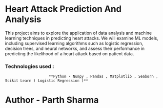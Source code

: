 # Heart Attack Prediction And Analysis 

This project aims to explore the application of data analysis and machine learning techniques in predicting heart attacks. 
We will examine ML models, including supervised learning algorithms such as logistic regression, decision trees, and neural networks, and assess their performance in predicting the likelihood of a heart attack based on patient data.



### Technologies used :
                        **Python - Numpy , Pandas , Matplotlib , Seaborn , Scikit Learn ( Logistic Regression )**


# Author - Parth Sharma
                   
